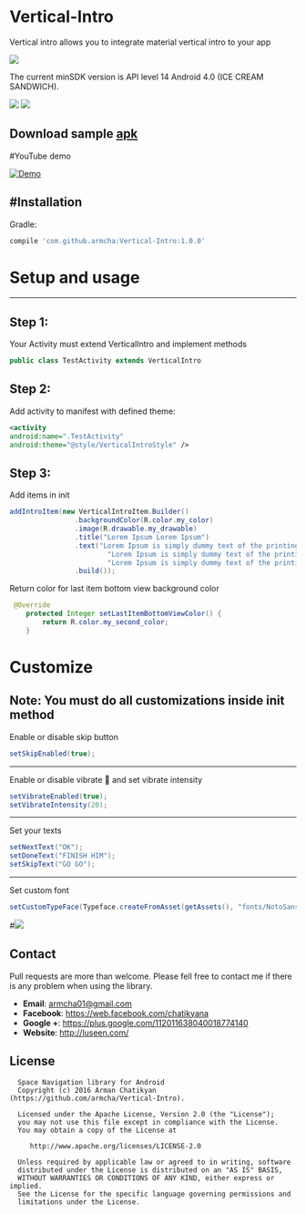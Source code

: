 # Vertical-Intro

Vertical intro allows you to integrate material vertical intro to your app

![](screens/gif1.gif)

The current minSDK version is API level 14 Android 4.0 (ICE CREAM SANDWICH).

![](screens/screen2.png) ![](screens/screen3.png)

## Download sample [apk][0]
[0]: https://github.com/armcha/Vertical-Intro/raw/master/screens/verticalIntro.apk

#YouTube demo

[![Demo](https://i.ytimg.com/vi/VnQz75ekcSc/hqdefault.jpg)](https://www.youtube.com/watch?v=VnQz75ekcSc)

#Installation
-----------------------
Gradle:
```groovy
compile 'com.github.armcha:Vertical-Intro:1.0.0'
```

# Setup and usage
-----------------------
## Step 1:
Your Activity must extend VerticalIntro and implement methods

```java 
public class TestActivity extends VerticalIntro
```

## Step 2:

Add activity to manifest with defined theme:

```xml
<activity
android:name=".TestActivity"
android:theme="@style/VerticalIntroStyle" />
```

## Step 3:

Add items in init

```java
addIntroItem(new VerticalIntroItem.Builder()
                .backgroundColor(R.color.my_color)
                .image(R.drawable.my_drawable)
                .title("Lorem Ipsum Lorem Ipsum")
                .text("Lorem Ipsum is simply dummy text of the printing and typesetting industry." +
                        "Lorem Ipsum is simply dummy text of the printing and typesetting industry." +
                        "Lorem Ipsum is simply dummy text of the printing and typesetting industry.")
                .build());
```

Return color for last item bottom view background color
```java
 @Override
    protected Integer setLastItemBottomViewColor() {
        return R.color.my_second_color;
    }
```

# Customize
## Note: You must do all customizations inside init method

Enable or disable skip button

```java
setSkipEnabled(true); 
```
----------------------------------

Enable or disable vibrate :vibration_mode: and set vibrate intensity
```java
setVibrateEnabled(true);
setVibrateIntensity(20);
```
----------------------------------

Set your texts
```java
setNextText("OK");
setDoneText("FINISH HIM");
setSkipText("GO GO");
```
----------------------------------

Set custom font
```java
setCustomTypeFace(Typeface.createFromAsset(getAssets(), "fonts/NotoSans-Regular.ttf"));
```
#![](screens/screen1.png)


## Contact 

Pull requests are more than welcome.
Please fell free to contact me if there is any problem when using the library.

- **Email**: armcha01@gmail.com
- **Facebook**: https://web.facebook.com/chatikyana
- **Google +**: https://plus.google.com/112011638040018774140
- **Website**: http://luseen.com/

License
--------


      Space Navigation library for Android
      Copyright (c) 2016 Arman Chatikyan (https://github.com/armcha/Vertical-Intro).
      
      Licensed under the Apache License, Version 2.0 (the "License");
      you may not use this file except in compliance with the License.
      You may obtain a copy of the License at

         http://www.apache.org/licenses/LICENSE-2.0

      Unless required by applicable law or agreed to in writing, software
      distributed under the License is distributed on an "AS IS" BASIS,
      WITHOUT WARRANTIES OR CONDITIONS OF ANY KIND, either express or implied.
      See the License for the specific language governing permissions and
      limitations under the License.
    

